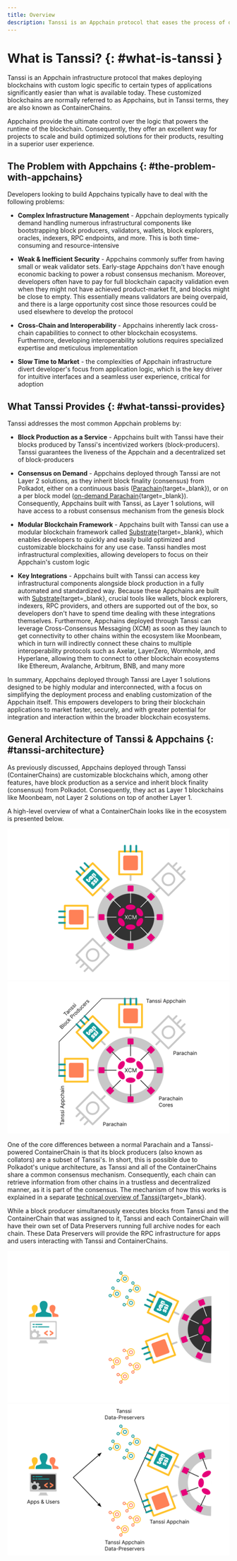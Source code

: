 ```yaml
---
title: Overview
description: Tanssi is an Appchain protocol that eases the process of deploying Appchains so that developers can focus on their custom application logic.
---
```


# What is Tanssi? {: #what-is-tanssi }

Tanssi is an Appchain infrastructure protocol that makes deploying blockchains with custom logic specific to certain types of applications significantly easier than what is available today. These customized blockchains are normally referred to as Appchains, but in Tanssi terms, they are also known as ContainerChains.

Appchains provide the ultimate control over the logic that powers the runtime of the blockchain. Consequently, they offer an excellent way for projects to scale and build optimized solutions for their products, resulting in a superior user experience.

## The Problem with Appchains {: #the-problem-with-appchains}

Developers looking to build Appchains typically have to deal with the following problems:

- **Complex Infrastructure Management** - Appchain deployments typically demand handling numerous infrastructural components like bootstrapping block producers, validators, wallets, block explorers, oracles, indexers, RPC endpoints, and more. This is both time-consuming and resource-intensive

- **Weak & Inefficient Security** - Appchains commonly suffer from having small or weak validator sets. Early-stage Appchains don't have enough economic backing to power a robust consensus mechanism. Moreover, developers often have to pay for full blockchain capacity validation even when they might not have achieved product-market fit, and blocks might be close to empty. This essentially means validators are being overpaid, and there is a large opportunity cost since those resources could be used elsewhere to develop the protocol

- **Cross-Chain and Interoperability** - Appchains inherently lack cross-chain capabilities to connect to other blockchain ecosystems. Furthermore, developing interoperability solutions requires specialized expertise and meticulous implementation

- **Slow Time to Market** - the complexities of Appchain infrastructure divert developer's focus from application logic, which is the key driver for intuitive interfaces and a seamless user experience, critical for adoption

## What Tanssi Provides {: #what-tanssi-provides}

Tanssi addresses the most common Appchain problems by:

- **Block Production as a Service** - Appchains built with Tanssi have their blocks produced by Tanssi's incentivized workers (block-producers). Tanssi guarantees the liveness of the Appchain and a decentralized set of block-producers

- **Consensus on Demand** -  Appchains deployed through Tanssi are not Layer 2 solutions, as they inherit block finality (consensus) from Polkadot, either on a continuous basis ([Parachain](https://wiki.polkadot.network/docs/learn-parachains){target=_blank}), or on a per block model ([on-demand Parachain](https://wiki.polkadot.network/docs/learn-parathreads){target=_blank}). Consequently, Appchains built with Tanssi, as Layer 1 solutions, will have access to a robust consensus mechanism from the genesis block

- **Modular Blockchain Framework** - Appchains built with Tanssi can use a modular blockchain framework called [Substrate](https://substrate.io/){target=_blank}, which enables developers to quickly and easily build optimized and customizable blockchains for any use case. Tanssi handles most infrastructural complexities, allowing developers to focus on their Appchain's custom logic

- **Key Integrations** - Appchains built with Tanssi can access key infrastructural components alongside block production in a fully automated and standardized way. Because these Appchains are built with [Substrate](https://substrate.io/){target=_blank}, crucial tools like wallets, block explorers, indexers, RPC providers, and others are supported out of the box, so developers don't have to spend time dealing with these integrations themselves. Furthermore, Appchains deployed through Tanssi can leverage Cross-Consensus Messaging (XCM) as soon as they launch to get connectivity to other chains within the ecosystem like Moonbeam, which in turn will indirectly connect these chains to multiple interoperability protocols such as Axelar, LayerZero, Wormhole, and Hyperlane, allowing them to connect to other blockchain ecosystems like Ethereum, Avalanche, Arbitrum, BNB, and many more

In summary, Appchains deployed through Tanssi are Layer 1 solutions designed to be highly modular and interconnected, with a focus on simplifying the deployment process and enabling customization of the Appchain itself. This empowers developers to bring their blockchain applications to market faster, securely, and with greater potential for integration and interaction within the broader blockchain ecosystems.

## General Architecture of Tanssi & Appchains {: #tanssi-architecture}

As previously discussed, Appchains deployed through Tanssi (ContainerChains) are customizable blockchains which, among other features, have block production as a service and inherit block finality (consensus) from Polkadot. Consequently, they act as Layer 1 blockchains like Moonbeam, not Layer 2 solutions on top of another Layer 1.

A high-level overview of what a ContainerChain looks like in the ecosystem is presented below.

![High-level overview of an Appchain & Tanssi](/images/learn/tanssi/overview/dark-overview-1.png#only-dark)
![High-level overview of an Appchain & Tanssi](/images/learn/tanssi/overview/light-overview-1.png#only-light)

One of the core differences between a normal Parachain and a Tanssi-powered ContainerChain is that its block producers (also known as collators) are a subset of Tanssi's. In short, this is possible due to Polkadot's unique architecture, as Tanssi and all of the ContainerChains share a common consensus mechanism. Consequently, each chain can retrieve information from other chains in a trustless and decentralized manner, as it is part of the consensus. The mechanism of how this works is explained in a separate [technical overview of Tanssi](/learn/tanssi/technical-features){target=_blank}.

While a block producer simultaneously executes blocks from Tanssi and the ContainerChain that was assigned to it, Tanssi and each ContainerChain will have their own set of Data Preservers running full archive nodes for each chain. These Data Preservers will provide the RPC infrastructure for apps and users interacting with Tanssi and ContainerChains.

![Data Preservers of an Appchain & Tanssi](/images/learn/tanssi/overview/dark-overview-2.png#only-dark)
![Data Preservers  of an Appchain & Tanssi](/images/learn/tanssi/overview/light-overview-2.png#only-light)